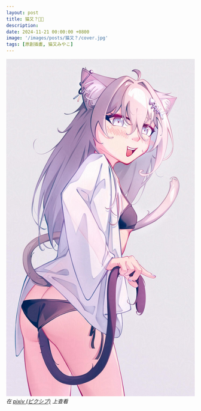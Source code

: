 ```yaml
---
layout: post
title: 猫又？🐾😺
description: 
date: 2024-11-21 00:00:00 +0800
image: '/images/posts/猫又？/cover.jpg'
tags: [原創插畫, 猫又みやこ]
---
```


<div class="gallery-box">
  <div class="gallery">
    <img src="/images/posts/猫又？/124502599_p0.jpg" loading="lazy">
  </div>
  <em>在 <a href="https://www.pixiv.net/artworks/124502599">pixiv (ピクシブ)</a> 上查看</em>
</div>